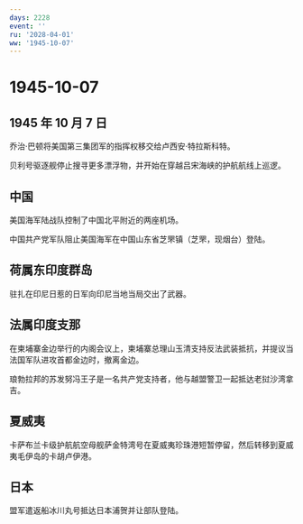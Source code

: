 ```yaml
---
days: 2228
event: ''
ru: '2028-04-01'
ww: '1945-10-07'
---
```


# 1945-10-07

## 1945 年 10 月 7 日

乔治·巴顿将美国第三集团军的指挥权移交给卢西安·特拉斯科特。

贝利号驱逐舰停止搜寻更多漂浮物，并开始在穿越吕宋海峡的护航航线上巡逻。

## 中国

美国海军陆战队控制了中国北平附近的两座机场。

中国共产党军队阻止美国海军在中国山东省芝罘镇（芝罘，现烟台）登陆。

## 荷属东印度群岛

驻扎在印尼日惹的日军向印尼当地当局交出了武器。

## 法属印度支那

在柬埔寨金边举行的内阁会议上，柬埔寨总理山玉清支持反法武装抵抗，并提议当法国军队进攻首都金边时，撤离金边。

琅勃拉邦的苏发努冯王子是一名共产党支持者，他与越盟警卫一起抵达老挝沙湾拿吉。

## 夏威夷

卡萨布兰卡级护航航空母舰萨金特湾号在夏威夷珍珠港短暂停留，然后转移到夏威夷毛伊岛的卡胡卢伊港。

## 日本

盟军遣返船冰川丸号抵达日本浦贺并让部队登陆。